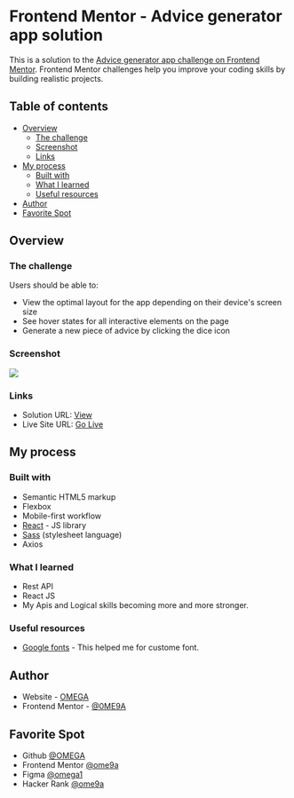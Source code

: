 # Frontend Mentor - Advice generator app solution

This is a solution to the [Advice generator app challenge on Frontend Mentor](https://www.frontendmentor.io/challenges/advice-generator-app-QdUG-13db). Frontend Mentor challenges help you improve your coding skills by building realistic projects.

## Table of contents

- [Overview](#overview)
  - [The challenge](#the-challenge)
  - [Screenshot](#screenshot)
  - [Links](#links)
- [My process](#my-process)
  - [Built with](#built-with)
  - [What I learned](#what-i-learned)
  - [Useful resources](#useful-resources)
- [Author](#author)
- [Favorite Spot](#favorite-spot)


## Overview

### The challenge

Users should be able to:

- View the optimal layout for the app depending on their device's screen size
- See hover states for all interactive elements on the page
- Generate a new piece of advice by clicking the dice icon

### Screenshot

![](https://raw.githubusercontent.com/0ME9A/screenshots/main/advice-generator.png)



### Links

- Solution URL: [View](https://github.com/0ME9A/advice-generator)
- Live Site URL: [Go Live](https://0me9a.github.io/advice-generator/)

## My process

### Built with

- Semantic HTML5 markup
- Flexbox
- Mobile-first workflow
- [React](https://reactjs.org/) - JS library
- [Sass](https://sass-lang.com/) (stylesheet language)
- Axios

### What I learned
- Rest API
- React JS
- My Apis and Logical skills becoming more and more stronger.



### Useful resources

- [Google fonts](https://fonts.google.com/) - This helped me for custome font.

## Author

- Website - [OMEGA](https://www.ome9a.com)
- Frontend Mentor - [@0ME9A](https://www.frontendmentor.io/profile/0me9a)

## Favorite Spot
- Github [@OMEGA](https://www.github.com/0me9a)
- Frontend Mentor [@ome9a](https://www.frontendmentor.io/profile/0me9a)
- Figma [@omega1](https://www.figma.com/@omega1)
- Hacker Rank [@ome9a](https://www.hackerrank.com/ome9a)

